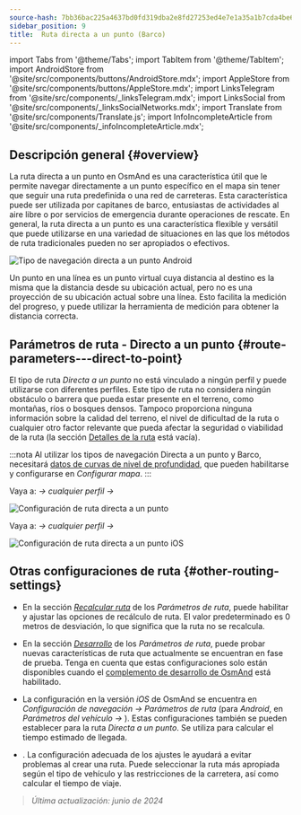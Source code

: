 ```yaml
---
source-hash: 7bb36bac225a4637bd0fd319dba2e8fd27253ed4e7e1a35a1b7cda4be6a24614
sidebar_position: 9
title:  Ruta directa a un punto (Barco)
---
```

import Tabs from '@theme/Tabs';
import TabItem from '@theme/TabItem';
import AndroidStore from '@site/src/components/buttons/AndroidStore.mdx';
import AppleStore from '@site/src/components/buttons/AppleStore.mdx';
import LinksTelegram from '@site/src/components/_linksTelegram.mdx';
import LinksSocial from '@site/src/components/_linksSocialNetworks.mdx';
import Translate from '@site/src/components/Translate.js';
import InfoIncompleteArticle from '@site/src/components/_infoIncompleteArticle.mdx';

## Descripción general {#overview}

La ruta directa a un punto en OsmAnd es una característica útil que le permite navegar directamente a un punto específico en el mapa sin tener que seguir una ruta predefinida o una red de carreteras. Esta característica puede ser utilizada por capitanes de barco, entusiastas de actividades al aire libre o por servicios de emergencia durante operaciones de rescate. En general, la ruta directa a un punto es una característica flexible y versátil que puede utilizarse en una variedad de situaciones en las que los métodos de ruta tradicionales pueden no ser apropiados o efectivos.

![Tipo de navegación directa a un punto Android](@site/static/img/navigation/boat/direct_navigation_type_android.png)

Un punto en una línea es un punto virtual cuya distancia al destino es la misma que la distancia desde su ubicación actual, pero no es una proyección de su ubicación actual sobre una línea. Esto facilita la medición del progreso, y puede utilizar la herramienta de medición para obtener la distancia correcta.

## Parámetros de ruta - Directo a un punto {#route-parameters---direct-to-point}

El tipo de ruta *Directa a un punto* no está vinculado a ningún perfil y puede utilizarse con diferentes perfiles.
Este tipo de ruta no considera ningún obstáculo o barrera que pueda estar presente en el terreno, como montañas, ríos o bosques densos. Tampoco proporciona ninguna información sobre la calidad del terreno, el nivel de dificultad de la ruta o cualquier otro factor relevante que pueda afectar la seguridad o viabilidad de la ruta (la sección [Detalles de la ruta](../setup/route-details.md) está vacía).

:::nota
Al utilizar los tipos de navegación Directa a un punto y Barco, necesitará [datos de curvas de nivel de profundidad](../../plugins/nautical-charts.md#nautical-map-style), que pueden habilitarse y configurarse en *Configurar mapa*.
:::

<Tabs groupId="operating-systems">

<TabItem value="android" label="Android">

Vaya a: *<Translate android="true" ids="shared_string_menu,shared_string_settings"/> → cualquier perfil → <Translate android="true" ids="routing_settings_2,nav_type_hint"/>*

![Configuración de ruta directa a un punto](@site/static/img/navigation/routing/direct_to_point_routing_3_andr.png)

</TabItem>

<TabItem value="ios" label="iOS">

Vaya a: *<Translate android="true" ids="shared_string_menu,shared_string_settings"/> → cualquier perfil → <Translate android="true" ids="routing_settings_2,nav_type_hint"/>*

![Configuración de ruta directa a un punto iOS](@site/static/img/navigation/routing/direct_to_point_ios.png)

</TabItem>

</Tabs>

## Otras configuraciones de ruta {#other-routing-settings}

- En la sección [*Recalcular ruta*](../../navigation/guidance/navigation-settings.md#recalculate-route) de los *Parámetros de ruta*, puede habilitar y ajustar las opciones de recálculo de ruta. El valor predeterminado es 0 metros de desviación, lo que significa que la ruta no se recalcula.

- En la sección [*Desarrollo*](../guidance/navigation-settings.md#development-settings) de los *Parámetros de ruta*, puede probar nuevas características de ruta que actualmente se encuentran en fase de prueba. Tenga en cuenta que estas configuraciones solo están disponibles cuando el [complemento de desarrollo de OsmAnd](../../plugins/development.md) está habilitado.

- La configuración *[<Translate ios="true" ids="road_speeds"/>](../guidance/navigation-settings.md#road-speeds)* en la versión *iOS* de OsmAnd se encuentra en *Configuración de navegación → Parámetros de ruta* (para *Android*, en *Parámetros del vehículo → [<Translate android="true" ids="default_speed_setting_title"/>](../guidance/navigation-settings.md#default-speed--road-speeds)*). Estas configuraciones también se pueden establecer para la ruta *Directa a un punto*. Se utiliza para calcular el tiempo estimado de llegada.

- *[<Translate ios="true" ids="vehicle_parameters"/>](../guidance/navigation-settings.md#vehicle-parameters)*. La configuración adecuada de los ajustes le ayudará a evitar problemas al crear una ruta. Puede seleccionar la ruta más apropiada según el tipo de vehículo y las restricciones de la carretera, así como calcular el tiempo de viaje.

> *Última actualización: junio de 2024*